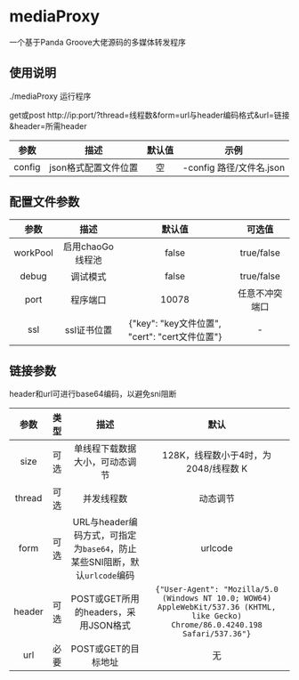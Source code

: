 # mediaProxy
一个基于Panda Groove大佬源码的多媒体转发程序

## 使用说明
./mediaProxy 运行程序

get或post http://ip:port/?thread=线程数&form=url与header编码格式&url=链接&header=所需header

<table>
  <thead>
    <tr>
      <th style="text-align:center;">参数</th>
      <th style="text-align:center;">描述</th>
      <th style="text-align:center;">默认值</th>
      <th style="text-align:center;">示例</th>
    </tr>
  </thead>
  <tbody>
    <tr>
      <td style="text-align:center;">config</td>
      <td style="text-align:center;">json格式配置文件位置</td>
      <td style="text-align:center;">空</td>
      <td style="text-align:center;">-config 路径/文件名.json</td>
    </tr>
  </tbody>
</table>

## 配置文件参数
<table>
  <thead>
    <tr>
      <th style="text-align:center;">参数</th>
      <th style="text-align:center;">描述</th>
      <th style="text-align:center;">默认值</th>
      <th style="text-align:center;">可选值</th>
    </tr>
  </thead>
  <tbody>
    <tr>
      <td style="text-align:center;">workPool</td>
      <td style="text-align:center;">启用chaoGo线程池</td>
      <td style="text-align:center;">false</td>
      <td style="text-align:center;">true/false</td>
    </tr>
    <tr>
      <td style="text-align:center;">debug</td>
      <td style="text-align:center;">调试模式</td>
      <td style="text-align:center;">false</td>
      <td style="text-align:center;">true/false</td>
    </tr>
    <tr>
      <td style="text-align:center;">port</td>
      <td style="text-align:center;">程序端口</td>
      <td style="text-align:center;">10078</td>
      <td style="text-align:center;">任意不冲突端口</td>
    </tr>
    <tr>
      <td style="text-align:center;">ssl</td>
      <td style="text-align:center;">ssl证书位置</td>
      <td style="text-align:center;">{"key": "key文件位置", "cert": "cert文件位置"}</td>
      <td style="text-align:center;">-</td>
    </tr>
  </tbody>
</table>

## 链接参数
header和url可进行base64编码，以避免sni阻断
<table>
  <thead>
    <tr>
      <th style="text-align:center;">参数</th>
      <th style="text-align:center;">类型</th>
      <th style="text-align:center;">描述</th>
      <th style="text-align:center;">默认</th>
    </tr>
  </thead>
  <tbody>
    <tr>
      <td style="text-align:center;">size</td>
      <td style="text-align:center;">可选</td>
      <td style="text-align:center;">单线程下载数据大小，可动态调节</td>
      <td style="text-align:center;">128K，线程数小于4时，为 2048/线程数 K</td>
    </tr>
    <tr>
      <td style="text-align:center;">thread</td>
      <td style="text-align:center;">可选</td>
      <td style="text-align:center;">并发线程数</td>
      <td style="text-align:center;">动态调节</td>
    </tr>
    <tr>
      <td style="text-align:center;">form</td>
      <td style="text-align:center;">可选</td>
      <td style="text-align:center;">URL与header编码方式，可指定为<code>base64</code>，防止某些SNI阻断，默认<code>urlcode</code>编码</td>
      <td style="text-align:center;">urlcode</td>
    </tr>
    <tr>
      <td style="text-align:center;">header</td>
      <td style="text-align:center;">可选</td>
      <td style="text-align:center;">POST或GET所用的headers，采用JSON格式</td>
      <td style="text-align:center;"><code>{"User-Agent": "Mozilla/5.0 (Windows NT 10.0; WOW64) AppleWebKit/537.36 (KHTML, like Gecko) Chrome/86.0.4240.198 Safari/537.36"}</code></td>
    </tr>
    <tr>
      <td style="text-align:center;">url</td>
      <td style="text-align:center;">必要</td>
      <td style="text-align:center;">POST或GET的目标地址</td>
      <td style="text-align:center;">无</td>
    </tr>
  </tbody>
</table>
